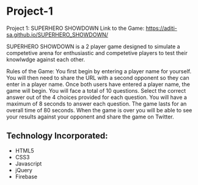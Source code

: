 # Project-1
Project 1: SUPERHERO SHOWDOWN
Link to the Game:
https://aditi-sa.github.io/SUPERHERO_SHOWDOWN/

SUPERHERO SHOWDOWN is a 2 player game designed to simulate a competetive arena for enthusiastic and competetive players to test their knowlwdge against each other.

Rules of the Game:
You first begin by entering a player name for yourself.
You will then need to share the URL with a second opponent so they can enter in a player name.
Once both users have entered a player name, the game will begin.
You will face a total of 10 questions.
Select the correct answer out of the 4 choices provided for each question.
You will have a maximum of 8 seconds to answer each question.
The game lasts for an overall time of 80 seconds.
When the game is over you will be able to see your results against your opponent and share the game on Twitter.

## Technology Incorporated:
* HTML5
* CSS3
* Javascript
* jQuery
* Firebase



